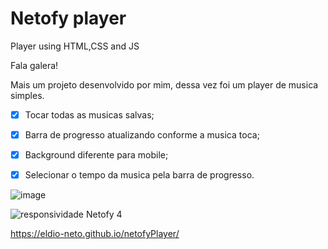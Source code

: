# Netofy player
Player using HTML,CSS and JS

Fala galera!

Mais um projeto desenvolvido por mim, dessa vez foi um player de musica simples.

 * [x] Tocar todas as musicas salvas;
 * [x] Barra de progresso atualizando conforme a musica toca;
 * [x] Background diferente para mobile;
 * [x] Selecionar o tempo da musica pela barra de progresso.





![image](https://user-images.githubusercontent.com/97411284/154341496-9393f3cd-952c-464e-8795-38daa5af370f.png)

![responsividade Netofy 4](https://user-images.githubusercontent.com/97411284/154388835-52e78d35-6e27-42a8-ba49-57ebfcf5e054.gif)






https://eldio-neto.github.io/netofyPlayer/

